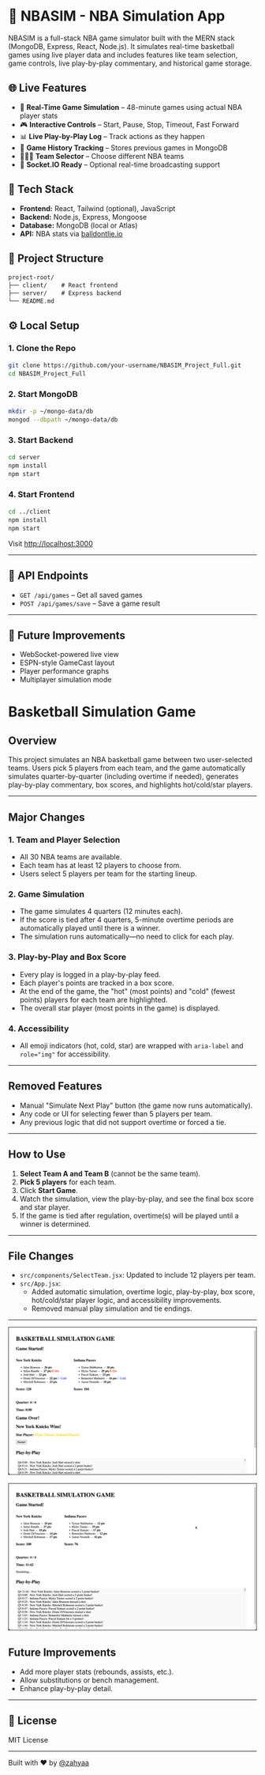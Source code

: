 # 🏀 NBASIM - NBA Simulation App

NBASIM is a full-stack NBA game simulator built with the MERN stack (MongoDB, Express, React, Node.js). It simulates real-time basketball games using live player data and includes features like team selection, game controls, live play-by-play commentary, and historical game storage.

## 🌐 Live Features

- 🧠 **Real-Time Game Simulation** – 48-minute games using actual NBA player stats
- 🎮 **Interactive Controls** – Start, Pause, Stop, Timeout, Fast Forward
- 📊 **Live Play-by-Play Log** – Track actions as they happen
- 🧾 **Game History Tracking** – Stores previous games in MongoDB
- 🧑‍🤝‍🧑 **Team Selector** – Choose different NBA teams
- 📡 **Socket.IO Ready** – Optional real-time broadcasting support

## 🚀 Tech Stack

- **Frontend:** React, Tailwind (optional), JavaScript
- **Backend:** Node.js, Express, Mongoose
- **Database:** MongoDB (local or Atlas)
- **API:** NBA stats via [balldontlie.io](https://www.balldontlie.io/)

## 📁 Project Structure

```
project-root/
├── client/    # React frontend
├── server/    # Express backend
└── README.md
```

## ⚙️ Local Setup

### 1. Clone the Repo

```bash
git clone https://github.com/your-username/NBASIM_Project_Full.git
cd NBASIM_Project_Full
```

### 2. Start MongoDB

```bash
mkdir -p ~/mongo-data/db
mongod --dbpath ~/mongo-data/db
```

### 3. Start Backend

```bash
cd server
npm install
npm start
```

### 4. Start Frontend

```bash
cd ../client
npm install
npm start
```

Visit [http://localhost:3000](http://localhost:3000)

---

## 🧪 API Endpoints

- `GET /api/games` – Get all saved games
- `POST /api/games/save` – Save a game result

---

## 🧠 Future Improvements

- WebSocket-powered live view
- ESPN-style GameCast layout
- Player performance graphs
- Multiplayer simulation mode

# Basketball Simulation Game

## Overview

This project simulates an NBA basketball game between two user-selected teams. Users pick 5 players from each team, and the game automatically simulates quarter-by-quarter (including overtime if needed), generates play-by-play commentary, box scores, and highlights hot/cold/star players.

---

## Major Changes

### 1. Team and Player Selection
- All 30 NBA teams are available.
- Each team has at least 12 players to choose from.
- Users select 5 players per team for the starting lineup.

### 2. Game Simulation
- The game simulates 4 quarters (12 minutes each).
- If the score is tied after 4 quarters, 5-minute overtime periods are automatically played until there is a winner.
- The simulation runs automatically—no need to click for each play.

### 3. Play-by-Play and Box Score
- Every play is logged in a play-by-play feed.
- Each player's points are tracked in a box score.
- At the end of the game, the "hot" (most points) and "cold" (fewest points) players for each team are highlighted.
- The overall star player (most points in the game) is displayed.

### 4. Accessibility
- All emoji indicators (hot, cold, star) are wrapped with `aria-label` and `role="img"` for accessibility.

---

## Removed Features

- Manual "Simulate Next Play" button (the game now runs automatically).
- Any code or UI for selecting fewer than 5 players per team.
- Any previous logic that did not support overtime or forced a tie.

---

## How to Use

1. **Select Team A and Team B** (cannot be the same team).
2. **Pick 5 players** for each team.
3. Click **Start Game**.
4. Watch the simulation, view the play-by-play, and see the final box score and star player.
5. If the game is tied after regulation, overtime(s) will be played until a winner is determined.

---

## File Changes

- `src/components/SelectTeam.jsx`: Updated to include 12 players per team.
- `src/App.jsx`: 
  - Added automatic simulation, overtime logic, play-by-play, box score, hot/cold/star player logic, and accessibility improvements.
  - Removed manual play simulation and tie endings.

---

![Game Screenshot](./assets/screenshots/b1.png)



![Game Screenshot](./assets/screenshots/b2.png)

## Future Improvements

- Add more player stats (rebounds, assists, etc.).
- Allow substitutions or bench management.
- Enhance play-by-play detail.

---

## 📄 License

MIT License

---

Built with ❤️ by [@zahyaa](https://github.com/zahyaa)
